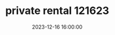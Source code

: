 ---
date: 2023-12-16 16:00:00
dates: 10 am on Dec 16 2023
draft: false
durationMinutes: 600
title: private rental 121623
---
